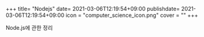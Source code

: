 +++
title= "Nodejs"
date= 2021-03-06T12:19:54+09:00
publishdate= 2021-03-06T12:19:54+09:00
icon = "computer_science_icon.png"
cover = ""
+++

Node.js에 관한 정리